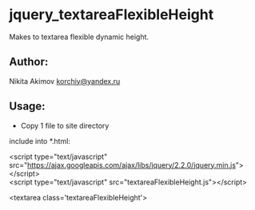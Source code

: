 # jquery_textareaFlexibleHeight

Makes to textarea flexible dynamic height.

Author:
---
Nikita Akimov
korchiy@yandex.ru

Usage:
---
- Copy 1 file to site directory

include into *.html:

&lt;script type="text/javascript" src="https://ajax.googleapis.com/ajax/libs/jquery/2.2.0/jquery.min.js"&gt; &lt;/script&gt;<br>
&lt;script type="text/javascript" src="textareaFlexibleHeight.js"&gt;&lt;/script&gt;<p>
&lt;textarea class='textareaFlexibleHeight'&gt;
